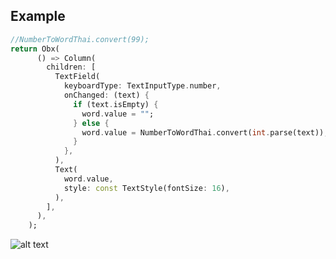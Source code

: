 ## Example

```dart
//NumberToWordThai.convert(99);
return Obx(
      () => Column(
        children: [
          TextField(
            keyboardType: TextInputType.number,
            onChanged: (text) {
              if (text.isEmpty) {
                word.value = "";
              } else {
                word.value = NumberToWordThai.convert(int.parse(text));
              }
            },
          ),
          Text(
            word.value,
            style: const TextStyle(fontSize: 16),
          ),
        ],
      ),
    );
```

![alt text](https://github.com/lekgaetonic/number_to_word_thai/blob/master/Screen_recording_20230905_084453.gif?raw=true)
